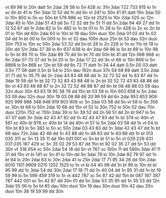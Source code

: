 vt 89 98 lo 20n datt 5n
2dai 28 56 lo 5n 428 xc 31n
3dai 722 733 915 lo 1n xc 6n
bt 41 lo 15n
3dai 12 52 dd 1n dd 6n
vt 241 lo 30n 41 81 datt 10n
3dai 50 lo 10n 850 lo 5n xc 50n
bt 576 886 xc 12n
bt 2525 lo 10n
2dai 525 xc 12n
3dai 45 lo 10n
2dai 51 43 dd 5n 72 32 dd 5n 51 11 dd 5n
2dai 94 49 27 dd 1n 12 52 67 dd 1n
2dai 82 lo 5n 482 lo 1n
bt 01 lo 7n 28 lo 5n 428 lo 2n xc 2n
bt 01 lo 10n dd 60n
2dai 63 lo 10n
bl 19 dau 50n duoi 10n
2dai 01 02 dd 1n 02 04 dd 1n
bt 00 lo 5n 000 lo 5n
vt 32 dau 100n duoi 25n
bt 53 dau 32n duoi 30n 753 lo 10n xc 50n
2dai 53 32 dd 5n
bt 28 lo 2n 228 lo 1n xc 11n
bt 19 lo 20n dd 12n
3dai 37 38 lo 6n 637 638 lo 4n
3dai 69 96 lo 5n
bt 89 lo 10n 98 lo 5n
bt 89 70 lo 10n
2dai 89 70 dd 5n
bt 70 dd 50n
bt 41 dd 12n 068 968 xc 6n
2dai 07 70 37 dd 1n
bt 20 lo 5n
2dai 17 22 dd 3n
vt 68 lo 10n 868 lo 5n 8868 lo 5n 868 xc 12n
bt 59 dd 6n 72 71 datt 1n 34 44 datt 0.5n 00 03 datt 0.5n 77 08 datt 0.5n
bl 54 lo 25n dau 162n duoi 37n 54 68 69 datt 3.5n
2dai 31 71 dd 1n 35 75 dd 2n
2dai 43 83 48 88 dd 1n 32 72 52 dd 1n 83 87 dd 1n
3dai 19 59 dd 1n
bt 32 72 52 83 43 88 48 lo 2n
bt 32 52 72 43 83 48 88 dd 6n
vt 43 83 48 88 87 lo 2n 32 72 52 48 88 87 dd 6n
bt 08 48 88 03 59 dau 32n duoi 30n 43 83 19 95 38 78 dd 15n
bt 03 58 lo 10n 603 658 lo 5n
2dai 53 09 dau 32n duoi 30n 19 03 08 88 48 20 99 59 dd 6n
2dai 953 853 909 920 999 988 348 948 919 903 908 xc 5n
2dai 03 58 dd 5n
vt 58 lo 5n 356 xc 30n
bt 68 lo 50n
2dai 10 68 dd 15n
vt 52 lo 30n 752 lo 50n 52 dau 70n duoi 220n 752 xc 110n
2dai 39 lo 5n 39 52 dd 2n 56 51 dd 2n
bt 947 lo 5n 47 07 datt 3n
3dai 42 43 47 82 dd 1n 42 43 47 83 dd 1n
bt 374 xc 40n
vt 561 xc 40n
bl 976 xc 40n
bt 14 dd 40n
vt 57 lo 5n
2dai 03 58 dd 1n
vt 04 lo 10n
bt 83 lo 5n 383 lo 5n xc 50n
2dai 03 43 83 dd 1n
3dai 42 43 47 dd 1n
bt 68 dau 72n
2dai 42 48 dd 1n 43 88 dd 1n 48 83 dd 1n 83 88 dd 1n
bl 013 035 311 xc 5n 13 35 11 dd 10n 041 001 xc 5n
bt bl 51 lo 5n
vt 029 229 431 031 035 187 429 xc 5n 35 02 29 53 87 dd 15n
bt 92 02 35 27 dd 5n 53 dd 30n
vt 318 954 xc 55n
2dai 54 18 dd 5n
vt 767 xc 100n 11 dd 580n
3dai 41 11 31 dd 15n
vt bl 141 xc 5n 41 lo 10n dd 5n
3dai 79 lo 10n
2dai 82 79 97 dd 1n
bt 64 lo 20n
2dai 63 lo 30n
2dai 41 lo 25n
2dai 17 71 95 34 26 dd 10n
2dai 6010 1101 9909 0215 1252 1525 lo 1n
vt bl 04 40 99 dd 1n
bl 99 lo 10n
bt bl 95 99 dd 1n
3dai 54 dd 30n
2dai 17 18 71 dd 1n 40 04 dd 1n 95 31 dd 1n
bt 19 59 99 lo 5n 599 459 319 lo 1n
vt 442 787 xc 5n 87 42 dd 15n
bt 087 187 387 787 442 001 xc 5n 42 87 dd 30n 01 dd 5n
2dai 53 35 95 dd 1n 35 53 dd 12n
3dai 55 56 lo 5n
bt 65 dau 50n duoi 10n 19 dau 30n duoi 10n 42 dau 20n duoi 10n 38 19 59 99 dd 30n
